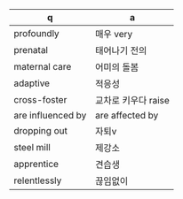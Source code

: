 
 q  | a
--- | ---
profoundly			| 매우 very
prenatal			| 태어나기 전의
maternal care			| 어미의 돌봄
adaptive			| 적응성
cross-foster			| 교차로 키우다 raise
are influenced by			| are affected by
dropping out			| 자퇴v
steel mill			| 제강소
apprentice			| 견습생
relentlessly			| 끊임없이
